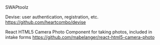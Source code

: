 SWAPtoolz

Devise: user authentication, registration, etc.
https://github.com/heartcombo/devise

React HTML5 Camera Photo
Component for taking photos, included in intake forms
https://github.com/mabelanger/react-html5-camera-photo
